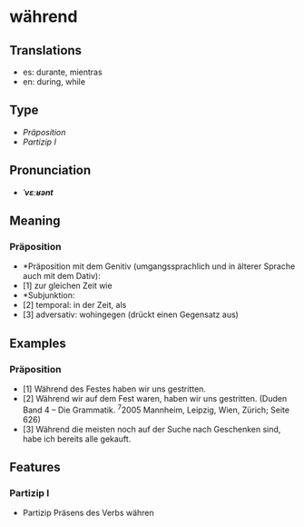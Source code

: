# während
## Translations
- es: durante, mientras
- en: during, while
## Type
- _Präposition_
- _Partizip I_
## Pronunciation
- **_ˈvɛːʁənt_**
## Meaning
### Präposition
- *Präposition mit dem Genitiv (umgangssprachlich und in älterer Sprache auch mit dem Dativ):
- [1] zur gleichen Zeit wie
- *Subjunktion:
- [2] temporal: in der Zeit, als
- [3] adversativ: wohingegen (drückt einen Gegensatz aus)
## Examples
### Präposition
- [1] Während des Festes haben wir uns gestritten.
- [2] Während wir auf dem Fest waren, haben wir uns gestritten. (Duden Band 4 – Die Grammatik. <sup>7</sup>2005 Mannheim, Leipzig, Wien, Zürich; Seite 626)
- [3] Während die meisten noch auf der Suche nach Geschenken sind, habe ich bereits alle gekauft.
## Features
### Partizip I
- Partizip Präsens des Verbs währen
